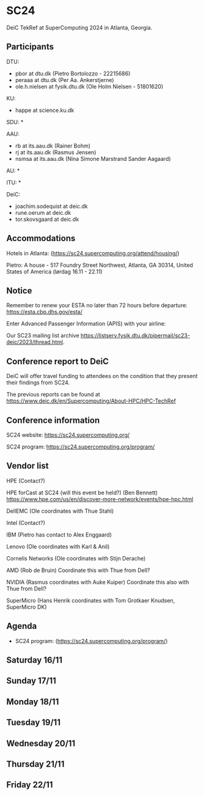 # SC24
DeiC TekRef at SuperComputing 2024 in Atlanta, Georgia.

Participants
------------

DTU:
* pbor at dtu.dk (Pietro Bortolozzo - 22215686)
* peraaa at dtu.dk (Per Aa. Ankerstjerne)
* ole.h.nielsen at fysik.dtu.dk (Ole Holm Nielsen - 51801620)

KU:
* happe at science.ku.dk

SDU:
*

AAU:
* rb at its.aau.dk (Rainer Bohm)
* rj at its.aau.dk (Rasmus Jensen)
* nsmsa at its.aau.dk (Nina Simone Marstrand Sander Aagaard)

AU:
*

ITU:
*

DeiC:
* joachim.sodequist at deic.dk
* rune.oerum at deic.dk
* tor.skovsgaard at deic.dk


Accommodations
--------------
Hotels in Atlanta: (https://sc24.supercomputing.org/attend/housing/)

Pietro: A house - 517 Foundry Street Northwest, Atlanta, GA 30314, United States of America (lørdag 16.11 - 22.11)

Notice
-------
Remember to renew your ESTA no later than 72 hours before departure: https://esta.cbp.dhs.gov/esta/

Enter Advanced Passenger Information (APIS) with your airline:


Our SC23 mailing list archive https://listserv.fysik.dtu.dk/pipermail/sc23-deic/2023/thread.html.

Conference report to DeiC
-------------------------

DeiC will offer travel funding to attendees on the condition that they present their findings from SC24.

The previous reports can be found at https://www.deic.dk/en/Supercomputing/About-HPC/HPC-TechRef

Conference information
----------------------

SC24 website: https://sc24.supercomputing.org/

SC24 program: https://sc24.supercomputing.org/program/


Vendor list 
-----------
HPE (Contact?)

HPE forCast at SC24 (will this event be held?) (Ben Bennett) https://www.hpe.com/us/en/discover-more-network/events/hpe-hpc.html

DellEMC (Ole coordinates with Thue Stahl)

Intel (Contact?) 

IBM (Pietro has contact to Alex Enggaard)

Lenovo (Ole coordinates with Karl & Anil)

Cornelis Networks (Ole coordinates with Stijn Derache)

AMD (Rob de Bruin) Coordinate this with Thue from Dell?

NVIDIA (Rasmus coordinates with Auke Kuiper) Coordinate this also with Thue from Dell?

SuperMicro (Hans Henrik coordinates with Tom Grotkaer Knudsen, SuperMicro DK)

Agenda
------

* SC24 program: (https://sc24.supercomputing.org/program/)

Saturday 16/11
------------


Sunday 17/11
------------


Monday 18/11
------------


Tuesday 19/11
-------------


Wednesday 20/11
---------------


Thursday 21/11
--------------

Friday 22/11
------------
